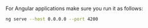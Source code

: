 For Angular applications make sure you run it as follows:

```bash
ng serve --host 0.0.0.0 --port 4200
```